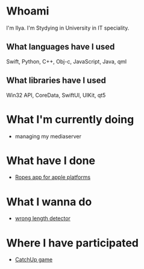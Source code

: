 # Whoami
I'm Ilya. I'm Stydying in University in IT speciality.
## What languages have I used
Swift, Python, C++, Obj-c, JavaScript, Java, qml
## What libraries have I used
Win32 API, CoreData, SwiftUI, UIKit, qt5
# What I'm currently doing
- managing my mediaserver

# What have I done
- [Ropes app for apple platforms](https://github.com/tytyu073iop/Ropes)

# What I wanna do
- [wrong length detector](https://github.com/tytyu073iop/Identifier)

# Where I have participated
- [CatchUp game](https://github.com/tytyu073iop/CatchUp)
